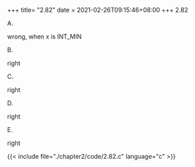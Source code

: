+++
title= "2.82"
date = 2021-02-26T09:15:46+08:00
+++
2.82

A.

wrong, when x is INT_MIN

B.

right

C.

right

D.

right

E.

right

{{< include file="./chapter2/code/2.82.c" language="c" >}}

